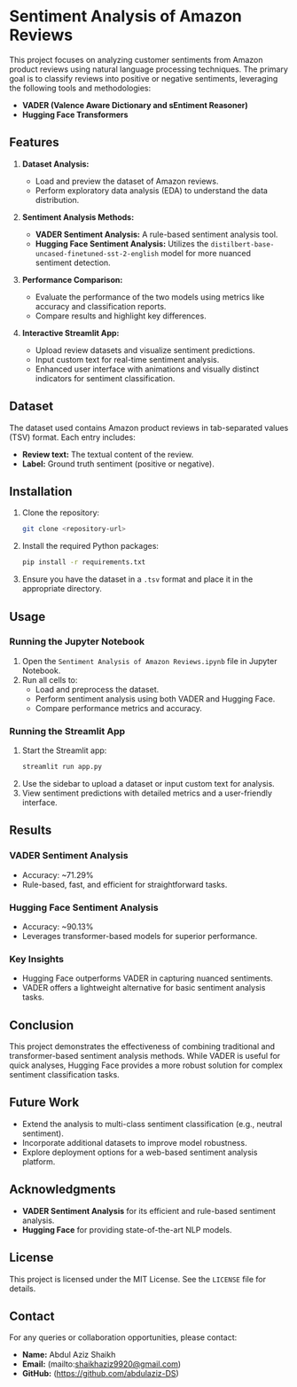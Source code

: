 # Sentiment Analysis of Amazon Reviews

This project focuses on analyzing customer sentiments from Amazon product reviews using natural language processing techniques. The primary goal is to classify reviews into positive or negative sentiments, leveraging the following tools and methodologies:

- **VADER (Valence Aware Dictionary and sEntiment Reasoner)**
- **Hugging Face Transformers**

## Features

1. **Dataset Analysis:**
   - Load and preview the dataset of Amazon reviews.
   - Perform exploratory data analysis (EDA) to understand the data distribution.

2. **Sentiment Analysis Methods:**
   - **VADER Sentiment Analysis:** A rule-based sentiment analysis tool.
   - **Hugging Face Sentiment Analysis:** Utilizes the `distilbert-base-uncased-finetuned-sst-2-english` model for more nuanced sentiment detection.

3. **Performance Comparison:**
   - Evaluate the performance of the two models using metrics like accuracy and classification reports.
   - Compare results and highlight key differences.

4. **Interactive Streamlit App:**
   - Upload review datasets and visualize sentiment predictions.
   - Input custom text for real-time sentiment analysis.
   - Enhanced user interface with animations and visually distinct indicators for sentiment classification.

## Dataset
The dataset used contains Amazon product reviews in tab-separated values (TSV) format. Each entry includes:
- **Review text:** The textual content of the review.
- **Label:** Ground truth sentiment (positive or negative).

## Installation

1. Clone the repository:
   ```bash
   git clone <repository-url>
   ```

2. Install the required Python packages:
   ```bash
   pip install -r requirements.txt
   ```

3. Ensure you have the dataset in a `.tsv` format and place it in the appropriate directory.

## Usage

### Running the Jupyter Notebook
1. Open the `Sentiment Analysis of Amazon Reviews.ipynb` file in Jupyter Notebook.
2. Run all cells to:
   - Load and preprocess the dataset.
   - Perform sentiment analysis using both VADER and Hugging Face.
   - Compare performance metrics and accuracy.

### Running the Streamlit App
1. Start the Streamlit app:
   ```bash
   streamlit run app.py
   ```
2. Use the sidebar to upload a dataset or input custom text for analysis.
3. View sentiment predictions with detailed metrics and a user-friendly interface.

## Results

### VADER Sentiment Analysis
- Accuracy: ~71.29%
- Rule-based, fast, and efficient for straightforward tasks.

### Hugging Face Sentiment Analysis
- Accuracy: ~90.13%
- Leverages transformer-based models for superior performance.

### Key Insights
- Hugging Face outperforms VADER in capturing nuanced sentiments.
- VADER offers a lightweight alternative for basic sentiment analysis tasks.

## Conclusion
This project demonstrates the effectiveness of combining traditional and transformer-based sentiment analysis methods. While VADER is useful for quick analyses, Hugging Face provides a more robust solution for complex sentiment classification tasks.

## Future Work
- Extend the analysis to multi-class sentiment classification (e.g., neutral sentiment).
- Incorporate additional datasets to improve model robustness.
- Explore deployment options for a web-based sentiment analysis platform.

## Acknowledgments
- **VADER Sentiment Analysis** for its efficient and rule-based sentiment analysis.
- **Hugging Face** for providing state-of-the-art NLP models.

## License
This project is licensed under the MIT License. See the `LICENSE` file for details.

## Contact
For any queries or collaboration opportunities, please contact:
- **Name:** Abdul Aziz Shaikh
- **Email:** (mailto:shaikhaziz9920@gmail.com)
- **GitHub:** (https://github.com/abdulaziz-DS)


